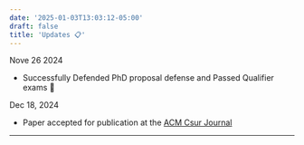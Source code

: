 ```yaml
---
date: '2025-01-03T13:03:12-05:00'
draft: false
title: 'Updates 📋'
---
```

Nove 26 2024

- Successfully Defended PhD proposal defense and Passed Qualifier exams 🥳

Dec 18, 2024

- Paper accepted for publication at the [ACM Csur Journal](https://dl.acm.org/journal/csur)

---